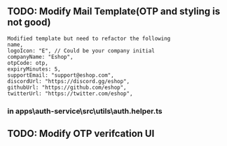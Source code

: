 ## TODO: Modify Mail Template(OTP and styling is not good)
    Modified template but need to refactor the following
    name,
    logoIcon: "E", // Could be your company initial
    companyName: "Eshop",
    otpCode: otp,
    expiryMinutes: 5,
    supportEmail: "support@eshop.com",
    discordUrl: "https://discord.gg/eshop",
    githubUrl: "https://github.com/eshop",
    twitterUrl: "https://twitter.com/eshop",

### in apps\auth-service\src\utils\auth.helper.ts

## TODO: Modify OTP verifcation UI
